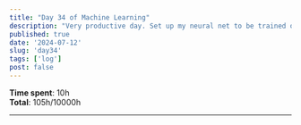 ```yaml
---
title: "Day 34 of Machine Learning"
description: "Very productive day. Set up my neural net to be trained on MNIST and did a lot of other stuff"
published: true
date: '2024-07-12'
slug: 'day34'
tags: ['log']
post: false
---
```

<script>
    import Image from '$lib/components/Image.svelte';
</script>

**Time spent**: 10h<br /> **Total**: 105h/10000h

___
